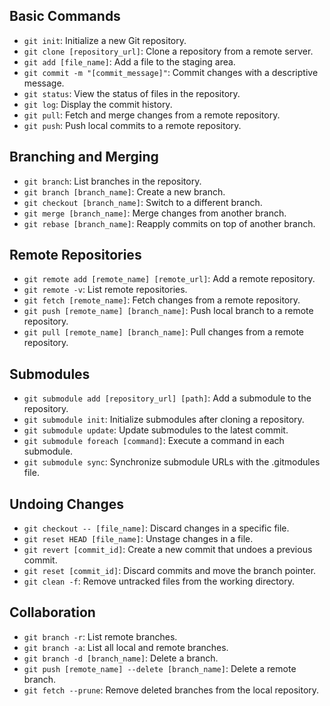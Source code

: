 ## Basic Commands

- `git init`: Initialize a new Git repository.
- `git clone [repository_url]`: Clone a repository from a remote server.
- `git add [file_name]`: Add a file to the staging area.
- `git commit -m "[commit_message]"`: Commit changes with a descriptive message.
- `git status`: View the status of files in the repository.
- `git log`: Display the commit history.
- `git pull`: Fetch and merge changes from a remote repository.
- `git push`: Push local commits to a remote repository.

## Branching and Merging

- `git branch`: List branches in the repository.
- `git branch [branch_name]`: Create a new branch.
- `git checkout [branch_name]`: Switch to a different branch.
- `git merge [branch_name]`: Merge changes from another branch.
- `git rebase [branch_name]`: Reapply commits on top of another branch.

## Remote Repositories

- `git remote add [remote_name] [remote_url]`: Add a remote repository.
- `git remote -v`: List remote repositories.
- `git fetch [remote_name]`: Fetch changes from a remote repository.
- `git push [remote_name] [branch_name]`: Push local branch to a remote repository.
- `git pull [remote_name] [branch_name]`: Pull changes from a remote repository.

## Submodules

- `git submodule add [repository_url] [path]`: Add a submodule to the repository.
- `git submodule init`: Initialize submodules after cloning a repository.
- `git submodule update`: Update submodules to the latest commit.
- `git submodule foreach [command]`: Execute a command in each submodule.
- `git submodule sync`: Synchronize submodule URLs with the .gitmodules file.

## Undoing Changes

- `git checkout -- [file_name]`: Discard changes in a specific file.
- `git reset HEAD [file_name]`: Unstage changes in a file.
- `git revert [commit_id]`: Create a new commit that undoes a previous commit.
- `git reset [commit_id]`: Discard commits and move the branch pointer.
- `git clean -f`: Remove untracked files from the working directory.

## Collaboration

- `git branch -r`: List remote branches.
- `git branch -a`: List all local and remote branches.
- `git branch -d [branch_name]`: Delete a branch.
- `git push [remote_name] --delete [branch_name]`: Delete a remote branch.
- `git fetch --prune`: Remove deleted branches from the local repository.